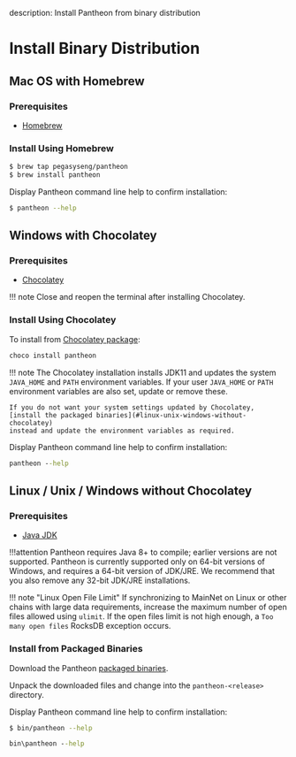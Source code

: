 description: Install Pantheon from binary distribution
<!--- END of page meta data -->

# Install Binary Distribution

## Mac OS with Homebrew

### Prerequisites

* [Homebrew](https://brew.sh/)

### Install Using Homebrew

```bash
$ brew tap pegasyseng/pantheon
$ brew install pantheon
```
Display Pantheon command line help to confirm installation: 

```bash
$ pantheon --help
```

## Windows with Chocolatey 

### Prerequisites

* [Chocolatey](Install-Chocolatey.md)

!!! note
    Close and reopen the terminal after installing Chocolatey. 

### Install Using Chocolatey

To install from [Chocolatey package](https://chocolatey.org/packages/pantheon/): 

```bat
choco install pantheon
``` 

!!! note 
    The Chocolatey installation installs JDK11 and updates the system `JAVA_HOME` and `PATH` environment variables. 
    If your user `JAVA_HOME` or `PATH` environment variables are also set, update or remove these. 
    
    If you do not want your system settings updated by Chocolatey, [install the packaged binaries](#linux-unix-windows-without-chocolatey) 
    instead and update the environment variables as required. 

Display Pantheon command line help to confirm installation: 

```bat
pantheon --help
```

## Linux / Unix / Windows without Chocolatey

### Prerequisites 

* [Java JDK](http://www.oracle.com/technetwork/java/javase/downloads/index.html)

!!!attention
    Pantheon requires Java 8+ to compile; earlier versions are not supported.
    Pantheon is currently supported only on 64-bit versions of Windows, and requires a 64-bit version of JDK/JRE. 
    We recommend that you also remove any 32-bit JDK/JRE installations.
    
!!! note "Linux Open File Limit"
    If synchronizing to MainNet on Linux or other chains with large data requirements, increase the maximum 
    number of open files allowed using `ulimit`. If the open files limit is not high enough, a `Too many open files` RocksDB exception occurs. 

### Install from Packaged Binaries

Download the Pantheon [packaged binaries](https://bintray.com/consensys/pegasys-repo/pantheon/_latestVersion#files).

Unpack the downloaded files and change into the `pantheon-<release>` directory. 

Display Pantheon command line help to confirm installation: 

```bash tab="Linux/macOS"
$ bin/pantheon --help
```

```bat tab="Windows"
bin\pantheon --help
```